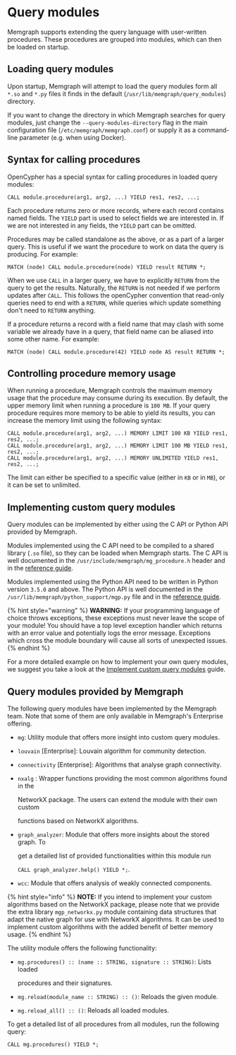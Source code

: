 # Query modules

Memgraph supports extending the query language with user-written procedures. These procedures are grouped into modules, which can then be loaded on startup.

## Loading query modules

Upon startup, Memgraph will attempt to load the query modules form all `*.so` and `*.py` files it finds in the default \(`/usr/lib/memgraph/query_modules`\) directory.

If you want to change the directory in which Memgraph searches for query modules, just change the `--query-modules-directory` flag in the main configuration file \(`/etc/memgraph/memgraph.conf`\) or supply it as a command-line parameter \(e.g. when using Docker\).

## Syntax for calling procedures

OpenCypher has a special syntax for calling procedures in loaded query modules:

```text
CALL module.procedure(arg1, arg2, ...) YIELD res1, res2, ...;
```

Each procedure returns zero or more records, where each record contains named fields. The `YIELD` part is used to select fields we are interested in. If we are not interested in any fields, the `YIELD` part can be omitted.

Procedures may be called standalone as the above, or as a part of a larger query. This is useful if we want the procedure to work on data the query is producing. For example:

```text
MATCH (node) CALL module.procedure(node) YIELD result RETURN *;
```

When we use `CALL` in a larger query, we have to explicitly `RETURN` from the query to get the results. Naturally, the `RETURN` is not needed if we perform updates after `CALL`. This follows the openCypher convention that read-only queries need to end with a `RETURN`, while queries which update something don't need to `RETURN` anything.

If a procedure returns a record with a field name that may clash with some variable we already have in a query, that field name can be aliased into some other name. For example:

```text
MATCH (node) CALL module.procedure(42) YIELD node AS result RETURN *;
```

## Controlling procedure memory usage

When running a procedure, Memgraph controls the maximum memory usage that the procedure may consume during its execution. By default, the upper memory limit when running a procedure is `100 MB`. If your query procedure requires more memory to be able to yield its results, you can increase the memory limit using the following syntax:

```text
CALL module.procedure(arg1, arg2, ...) MEMORY LIMIT 100 KB YIELD res1, res2, ...;
CALL module.procedure(arg1, arg2, ...) MEMORY LIMIT 100 MB YIELD res1, res2, ...;
CALL module.procedure(arg1, arg2, ...) MEMORY UNLIMITED YIELD res1, res2, ...;
```

The limit can either be specified to a specific value \(either in `KB` or in `MB`\), or it can be set to unlimited.

## Implementing custom query modules

Query modules can be implemented by either using the C API or Python API provided by Memgraph.

Modules implemented using the C API need to be compiled to a shared library \(`.so` file\), so they can be loaded when Memgraph starts. The C API is well documented in the `/usr/include/memgraph/mg_procedure.h` header and in the [reference guide](c-api.md).

Modules implemented using the Python API need to be written in Python version `3.5.0` and above. The Python API is well documented in the `/usr/lib/memgraph/python_support/mgp.py` file and in the [reference guide](python-api.md).

{% hint style="warning" %}
**WARNING:** If your programming language of choice throws exceptions, these exceptions must never leave the scope of your module! You should have a top level exception handler which returns with an error value and potentially logs the error message. Exceptions which cross the module boundary will cause all sorts of unexpected issues.
{% endhint %}

For a more detailed example on how to implement your own query modules, we suggest you take a look at the [Implement custom query modules](../../database-functionalities/query-modules/implement-query-modules.md) guide.

## Query modules provided by Memgraph

The following query modules have been implemented by the Memgraph team. Note that some of them are only available in Memgraph's Enterprise offering.

* `mg`: Utility module that offers more insight into custom query modules.
* `louvain` \[Enterprise\]: Louvain algorithm for community detection.
* `connectivity` \[Enterprise\]: Algorithms that analyse graph connectivity.
* `nxalg` : Wrapper functions providing the most common algorithms found in the

  NetworkX package. The users can extend the module with their own custom

  functions based on NetworkX algorithms.

* `graph_analyzer`: Module that offers more insights about the stored graph. To

  get a detailed list of provided functionalities within this module run

  `CALL graph_analyzer.help() YIELD *;`.

* `wcc`: Module that offers analysis of weakly connected components.

{% hint style="info" %}
**NOTE:** If you intend to implement your custom algorithms based on the NetworkX package, please note that we provide the extra library `mgp_networkx.py` module containing data structures that adapt the native graph for use with NetworkX algorithms. It can be used to implement custom algorithms with the added benefit of better memory usage.
{% endhint %}

The utility module offers the following functionality:

* `mg.procedures() :: (name :: STRING, signature :: STRING)`: Lists loaded

  procedures and their signatures.

* `mg.reload(module_name :: STRING) :: ()`: Reloads the given module.
* `mg.reload_all() :: ()`: Reloads all loaded modules.

To get a detailed list of all procedures from all modules, run the following query:

```text
CALL mg.procedures() YIELD *;
```

